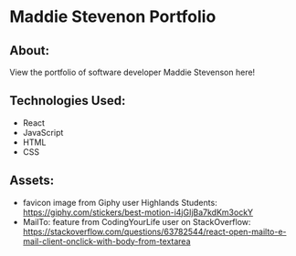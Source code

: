 # Maddie Stevenon Portfolio

## About:
View the portfolio of software developer Maddie Stevenson here!

<!-- ## Link to [Portfolio Link]() -->

## Technologies Used:
* React
* JavaScript
* HTML
* CSS

## Assets:
- favicon image from Giphy user Highlands Students: https://giphy.com/stickers/best-motion-i4jGIjBa7kdKm3ockY
- MailTo: feature from CodingYourLife user on StackOverflow: https://stackoverflow.com/questions/63782544/react-open-mailto-e-mail-client-onclick-with-body-from-textarea